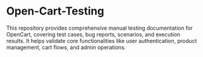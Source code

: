 # Open-Cart-Testing
This repository provides comprehensive manual testing documentation for OpenCart, covering test cases, bug reports, scenarios, and execution results. It helps validate core functionalities like user authentication, product management, cart flows, and admin operations.
